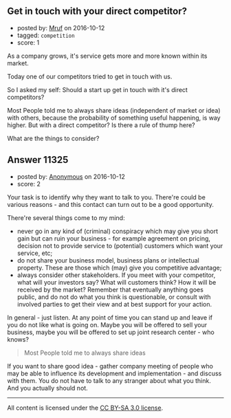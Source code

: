 ## Get in touch with your direct competitor?

- posted by: [Mruf](https://stackexchange.com/users/3246202/mruf) on 2016-10-12
- tagged: `competition`
- score: 1

As a company grows, it's service gets more and more known within its market.

Today one of our competitors tried to get in touch with us.

So I asked my self: Should a start up get in touch with it's direct competitors?

Most People told me to always share ideas (independent of market or idea) with others, because the probability of something useful happening, is way higher. But with a direct competitor? Is there a rule of thump here?

What are the things to consider?


## Answer 11325

- posted by: [Anonymous](https://stackexchange.com/users/1584111/anonymous) on 2016-10-12
- score: 2

Your task is to identify why they want to talk to you. There're could be various reasons - and this contact can turn out to be a good opportunity.

There're several things come to my mind:

- never go in any kind of (criminal) conspiracy which may give you short gain but can ruin your business - for example agreement on pricing, decision not to provide service to (potential) customers which want your service, etc;
- do not share your business model, business plans or intellectual property. These are those which (may) give you competitive advantage;
- always consider other stakeholders. If you meet with your competitor, what will your investors say? What will customers think? How it will be received by the market? Remember that eventually anything goes public, and do not do what you think is questionable, or consult with involved parties to get their view and at best support for your action.

In general - just listen. At any point of time you can stand up and leave if you do not like what is going on. Maybe you will be offered to sell your business, maybe you will be offered to set up joint research center - who knows?

> Most People told me to always share ideas

If you want to share good idea - gather company meeting of people who may be able to influence its development and implementation - and discuss with them. You do not have to talk to any stranger about what you think. And you actually should not.



---

All content is licensed under the [CC BY-SA 3.0 license](https://creativecommons.org/licenses/by-sa/3.0/).
